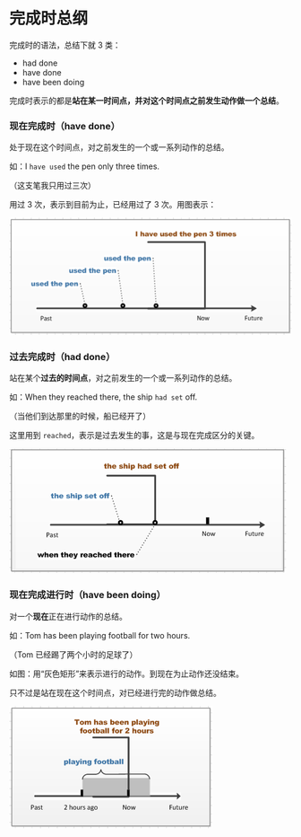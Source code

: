 # 完成时总纲

完成时的语法，总结下就 3 类：

- had done
- have done
- have been doing

完成时表示的都是**站在某一时间点，并对这个时间点之前发生动作做一个总结**。

### 现在完成时（have done）

处于现在这个时间点，对之前发生的一个或一系列动作的总结。

如：I `have used` the pen only three times.

（这支笔我只用过三次）

用过 3 次，表示到目前为止，已经用过了 3 次。用图表示：

![8a3727f78a9be3cedf](./image/v28a3727f78a9be3cedf.png)

### 过去完成时（had done）

站在某个**过去的时间点**，对之前发生的一个或一系列动作的总结。

如：When they reached there, the ship `had set` off.

（当他们到达那里的时候，船已经开了）

这里用到 `reached`，表示是过去发生的事，这是与现在完成区分的关键。

![v2b4d894c229496770c93](./image/v2b4d894c229496770c93.png)

### 现在完成进行时（have been doing）

对一个**现在**正在进行动作的总结。

如：Tom has been playing football for two hours.

（Tom 已经踢了两个小时的足球了）

如图：用“灰色矩形”来表示进行的动作。到现在为止动作还没结束。

只不过是站在现在这个时间点，对已经进行完的动作做总结。

![v28d3a532d2cf9e06463698](./image/v28d3a532d2cf9e06463698.png)
